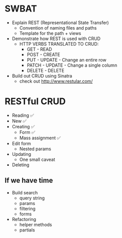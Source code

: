 # SWBAT
* Explain REST (Representational State Transfer)
  - Convention of naming files and paths
  - Template for the path + views
* Demonstrate how REST is used with CRUD
  - HTTP VERBS TRANSLATED TO CRUD:
    * GET - READ
    * POST - CREATE
    * PUT - UPDATE - Change an entire row
    * PATCH - UPDATE - Change a single column
    * DELETE - DELETE
* Build out CRUD using Sinatra
  - check out http://www.restular.com/

# RESTful CRUD
* Reading ✅
* New ✅
* Creating ✅
  * Form ✅
  * Mass assignment ✅
* Edit form
  * Nested params
* Updating
  * One small caveat
* Deleting

## If we have time
* Build search
    * query string
    * params
    * filtering
    * forms
* Refactoring
  * helper methods
  * partials
